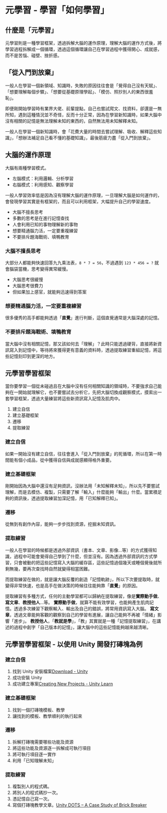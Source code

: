 # 元學習 - 學習「如何學習」

## 什麼是「元學習」
元學習則是一種學習框架，透過拆解大腦的運作原理，理解大腦的運作方式後，將學習過程拆解成一個循環，透過這個循環讓自己在學習過程中獲得開心、成就感，而不是苦惱、碰壁、挫折感。

## 「從入門到放棄」
一般人在學習一個新領域、知識時，失敗的原因往往會是「覺得自己沒有天賦」、「想要理解每個步驟」、「想要從基礎原理學起」、「模仿、照抄別人的東西很羞恥」。

即便剛開始學習時有業界大佬、前輩提點，自己也嘗試爬文、找資料，卻還是一無所知，遇到這種情況並不奇怪，反而十分正常，因為在學習新知識時，如果大腦中沒有相關的記憶是無法理解未知的東西的，自然無法用未知解釋未知。

一般人在學習一個新知識時，會「花費大量的時間去嘗試理解、吸收、解釋這些知識」，「想辦法補足自己看不懂的基礎知識」，最後筋疲力盡「從入門到放棄」。

## 大腦的運作原理
大腦有兩種學習模式。
* 左腦模式：利用邏輯、分析學習
* 右腦模式：利用感知、觀察學習

一般人學習效率低是因為沒有理解大腦的運作原理，一旦理解大腦是如何運作的，會發現學習其實是有框架的，而且可以利用框架，大幅提升自己的學習速度。
* 大腦不擅長思考
* 多數的思考是在進行記憶查找
* 人會利用已知的事物理解新的事物
* 想要精通腦力活，一定要重複練習
* 不要排斥題海戰術、填鴨教育

### 大腦不擅長思考
大部分人都能夠快速回答九九乘法表，```8 * 7 = 56```，不過遇到 ```123 * 456 = ?``` 就會腦袋當機，思考變得異常緩慢。
* 大腦思考很緩慢
* 大腦思考很費力
* 但如果加上感官，就能夠迅速得到答案

### 想要精通腦力活，一定要重複練習
很多優秀的高手都能夠透過「**直覺**」進行判斷，這個直覺通常是大腦深處的記憶。

### 不要排斥題海戰術、填鴨教育
當大腦中沒有相關記憶，那又該如何去「理解」？此時只能透過硬背，直接將新資訊寫入到記憶中，等待將來獲得更有意義的資料時，透過提取練習重組記憶，將這些記憶刻印到更深的地方。

## 元學習學習框架
當你要學習一個從未碰過且在大腦中沒有任何相關知識的領域時，不要強求自己能夠在一開始就理解它，也不要嘗試去分析它，先把大腦切換成觀察模式，摸索出一套學習框架，透過大量練習將這些新資訊寫入記憶及肌肉中。

1. 建立自信
2. 建立基礎框架
3. 遷移
4. 提取練習

### 建立自信
如果一開始沒有建立自信，往往會進入「從入門到放棄」的死循環，所以在第一時間能有個小成品，從中獲得自信與成就感顯得格外重要。

### 建立基礎框架
剛開始因為大腦中還沒有足夠資訊，沒辦法用「未知解釋未知」，所以先不要嘗試理解，而是去模仿、複製，只需要了解「輸入」什麼能夠「輸出」什麼。當累積足夠的資訊後，透過提取練習加深記憶，用「已知解釋已知」。

### 遷移
從無到有創作內容，能夠一步步找到資源，挖掘未知資訊。

### 提取練習
一般人在學習的時候都是透過外部資訊（書本、文章、影像...等）的方式獲得知識，過程中可能會覺得自己學到了什麼，但並沒有。因為透過外部資訊的方式學習，只會被動的把這些記憶寫入大腦的緩存區，這些記憶過個幾天或睡個覺後就所剩無幾，要再次查找時自然就變得相當困難。

而提取練習在做的，就是讓大腦反覆的創造「記憶軌跡」，所以下次要提取時，就變得非常快速，也是高手在做決策的時候往往能夠靠「**直覺**」的原因。

提取練習有多種方式，任何的主動學習都可以歸納在提取練習，像是**實際動手做**、**寫文章**、**教授他人**...等。
**實際動手做**，就算不能有效學習，也能夠產生肌肉記憶。透過多次練習下觀察輸入、輸出及自己的錯誤，將常用資訊寫入大腦。
**寫文章**，透過文章能夠客觀的觀察到自己的學習有進展，讓自己能夠不再被「情緒」影響「進步」。
**教授他人**，「**教就是學**」，「教」其實就是一種「記憶提取練習」，在講述的過程中創字「自己版本的記憶」，讓大腦中的這些記憶能夠越來越清晰。

## 元學習學習框架 - 以使用 Unity 開發打磚塊為例
### 建立自信
1. 找到 Unity 安裝檔案[Download - Unity](https://unity3d.com/get-unity/download)
2. 成功安裝 Unity
3. 成功建立專案[Creating New Projects - Unity Learn](https://learn.unity.com/tutorial/creating-new-projects)

### 建立基礎框架
1. 找到一個打磚塊模板、教學
2. 讓找到的模板、教學順利的執行起來

### 遷移
1. 拆解打磚塊需要哪些功能及資源
2. 將這些功能及資源逐一拆解成可執行項目
3. 將可執行項目逐一實作
4. 利用「已知理解未知」

### 提取練習
1. 複製別人的程式碼。
2. 將別人的程式碼抄一次。
3. 憑記憶自己寫一次。
4. 寫個打磚塊教學文章。[Unity DOTS – A Case Study of Brick Breaker](https://tedsieblog.wordpress.com/2020/03/17/unity-dots-a-case-study-of-brick-breaker/)
